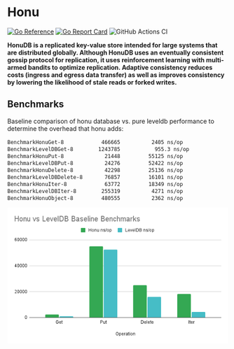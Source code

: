 # Honu

[![Go Reference](https://pkg.go.dev/badge/github.com/rotationalio/honu.svg)](https://pkg.go.dev/github.com/rotationalio/honu)
[![Go Report Card](https://goreportcard.com/badge/github.com/rotationalio/honu)](https://goreportcard.com/report/github.com/rotationalio/honu)
![GitHub Actions CI](https://github.com/rotationalio/honu/actions/workflows/build.yaml/badge.svg?branch=main)

**HonuDB is a replicated key-value store intended for large systems that are distributed globally. Although HonuDB uses an eventually consistent gossip protocol for replication, it uses reinforcement learning with multi-armed bandits to optimize replication. Adaptive consistency reduces costs (ingress and egress data transfer) as well as improves consistency by lowering the likelihood of stale reads or forked writes.**

## Benchmarks

Baseline comparison of honu database vs. pure leveldb performance to determine the overhead that honu adds:

```
BenchmarkHonuGet-8         	  466665	      2405 ns/op
BenchmarkLevelDBGet-8      	 1243785	       955.3 ns/op
BenchmarkHonuPut-8         	   21448	     55125 ns/op
BenchmarkLevelDBPut-8      	   24276	     52422 ns/op
BenchmarkHonuDelete-8      	   42298	     25136 ns/op
BenchmarkLevelDBDelete-8   	   76857	     16101 ns/op
BenchmarkHonuIter-8        	   63772	     18349 ns/op
BenchmarkLevelDBIter-8     	  255319	      4271 ns/op
BenchmarkHonuObject-8      	  480555	      2362 ns/op
```

[![Baseline Benchmarks](docs/benchmark.png)](docs/benchmark.png)